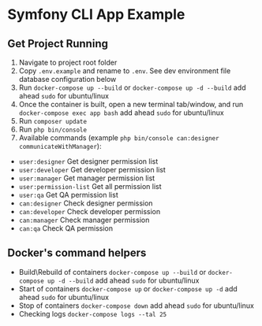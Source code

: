 # Symfony CLI App Example

## Get Project Running

1.  Navigate to project root folder
2.  Copy `.env.example` and rename to `.env`. See dev environment file database configuration below
3.  Run `docker-compose up --build` or `docker-compose up -d --build` add ahead `sudo` for ubuntu/linux
4.  Once the container is built, open a new terminal tab/window, and run `docker-compose exec app bash` add ahead `sudo` for ubuntu/linux
5.  Run `composer update`
6.  Run `php bin/console`
7.  Available commands (example `php bin/console can:designer communicateWithManager`):
- `user:designer`               Get designer permission list
- `user:developer`              Get developer permission list
- `user:manager`                Get manager permission list
- `user:permission-list`        Get all permission list
- `user:qa`                     Get QA permission list
- `can:designer`                Check designer permission
- `can:developer`               Check developer permission
- `can:manager`                 Check manager permission
- `can:qa`                      Check QA permission



## Docker's command helpers

- Build\Rebuild of containers `docker-compose up --build` or `docker-compose up -d --build` add ahead `sudo` for ubuntu/linux
- Start of containers `docker-compose up` or `docker-compose up -d` add ahead `sudo` for ubuntu/linux
- Stop of containers `docker-compose down` add ahead `sudo` for ubuntu/linux
- Checking logs `docker-compose logs --tal 25`

###

